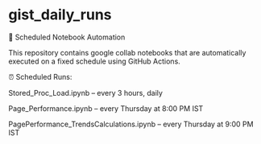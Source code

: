 # gist_daily_runs

📓 Scheduled Notebook Automation

This repository contains google collab notebooks that are automatically executed on a fixed schedule using GitHub Actions.

⏰ Scheduled Runs:

Stored_Proc_Load.ipynb – every 3 hours, daily

Page_Performance.ipynb – every Thursday at 8:00 PM IST

PagePerformance_TrendsCalculations.ipynb – every Thursday at 9:00 PM IST

